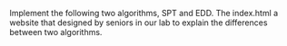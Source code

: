 Implement the following two algorithms, SPT and EDD.
The index.html a website that designed by seniors in our lab to explain the differences between two algorithms.
